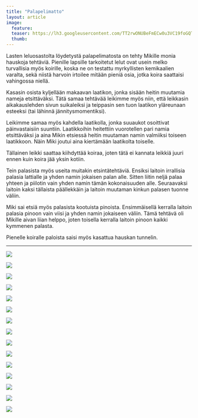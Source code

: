 ```yaml
---
title: "Palapelimatto"
layout: article
image:
  feature:
  teaser: https://lh3.googleusercontent.com/TT2rwONUBeFmECw0u3VC19foGQTf1YzF1amfGhl7pb9btmh7MFkc-lBzL9bID4Ngue6PAsx9YwpQXL5WAStjtJeTmnvxn-c92EGRBDXsq-_xPKFzkxwLmDfWhZ3J-KPIdvXQkOIE9uICiBcdU2wnGFRJ7zf6T58Na9TLz3eqpo_IClPgHKyc-yZLp8etgxosc4M9K-vVLXD0imIKG-Qv5y4A4AQeGrFPPe6vthe9hIcvKZUlIrRYY58e4HYvMJa_DqzSJh98LHAJTMtaomhyZhjlaWEsynI51U2GY4tdcamsgaiGU11LtHPIEh5FiNDkTLd9ZUXLOrl5PFxVlLJvDVHFYpMk0k16QzTXxIfgxPT4SxzZ0tC2AwVuczWYURDtaup2aTaT2JECcP5ndQz55q63433TjNay-bM25hsC3hORYRph4hxRjOtIq2LepDq1NvxkD6kX8wetDL73QTxFukw7mybS_zCf0o9wKzg1XSRbnnZklYPc_VHIavW2tenDVL_cAQHTywxQ5jNDp9IYJpRvXD2IPo1ZpweXoJTInx8=w245
  thumb:
---
```


Lasten leluosastolta löydetystä palapelimatosta on tehty Mikille monia hauskoja tehtäviä. Pienille lapsille tarkoitetut lelut ovat usein melko turvallisia myös koirille, koska ne on testattu myrkyllisten kemikaalien varalta, sekä niistä harvoin irtoilee mitään pieniä osia, jotka koira saattaisi vahingossa niellä.

Kasasin osista kyljellään makaavan laatikon, jonka sisään heitin muutamia nameja etsittäväksi. Tätä samaa tehtävää leikimme myös niin, että leikkasin aikakauslehden sivun suikaleiksi ja teippasin sen tuon laatikon yläreunaan esteeksi (tai lähinnä jännitysmomentiksi).

Leikimme samaa myös kahdella laatikolla, jonka suuaukot osoittivat päinvastaisiin suuntiin. Laatikkoihin heitettiin vuorotellen pari namia etsittäväksi ja aina Mikin etsiessä heitin muutaman namin valmiiksi toiseen laatikkoon. Näin Miki joutui aina kiertämään laatikolta toiselle.

Tällainen leikki saattaa kiihdyttää koiraa, joten tätä ei kannata leikkiä juuri ennen kuin koira jää yksin kotiin.

Tein palasista myös useita muitakin etsintätehtäviä. Ensiksi laitoin irrallisia palasia lattialle ja yhden namin jokaisen palan alle. Sitten liitin neljä palaa yhteen ja piilotin vain yhden namin tämän kokonaisuuden alle. Seuraavaksi laitoin kaksi tällaista päällekkäin ja laitoin muutaman kinkun palasen tuonne väliin.

Miki sai etsiä myös palasista kootuista pinoista. Ensimmäisellä kerralla laitoin palasia pinoon vain viisi ja yhden namin jokaiseen väliin. Tämä tehtävä oli Mikille aivan liian helppo, joten toisella kerralla laitoin pinoon kaikki kymmenen palasta.

Pienelle koiralle paloista saisi myös kasattua hauskan tunnelin.

---

[![](https://lh3.googleusercontent.com/8NBRZcxYjeu3-dzlfOUF68iMpEUCJ2qOxNHvYULfSu-EU2-tvHRVaemwgfiMsIPa17Oyb04raOUlW7Y4Ck2Zf6JaQMyyorPI9Z8t9REej2c-o9qR9-r5gXGe3-PTwGfse_KoZ1W5NQdcFScLcAGTNWxsavmZ62PTLHIV9aYC9gGYoAGPWfXeYPYi27odxe_pJU4YrBcH8WPAaeFX1Z0A8oIwnKP4J_TfOwJijdwwwHDY7E1kkF--o_SnA9cixMm6gycZc9xb_9zHnhh3nFB2MucuGvaXl2RoqeBoEsrJFrRzA3Wl_bPgv8VbMBWgMHdOfsNUJkO8CKtyT3J1Jlhvz8OLhIJCgp4SVnaBZT-m-CyTZm-QpGIsK8e88F6k6DZxiI8zANc4_O8ZoiqfibED8LnvEAAVzVHS3yPAX_3CLgqEsu460ZReYf0tjFpP6NlP-VGTwTw2ut7JTacpaVYhSN7aS9w493KGSAdnlqViCaUAXNooAf3-sFRd9gd0zK2mvzPyxOrUWHQRNA0XVzNPuD8pDeLPd7eRyuizg4TFdBw=w800)](https://lh3.googleusercontent.com/8NBRZcxYjeu3-dzlfOUF68iMpEUCJ2qOxNHvYULfSu-EU2-tvHRVaemwgfiMsIPa17Oyb04raOUlW7Y4Ck2Zf6JaQMyyorPI9Z8t9REej2c-o9qR9-r5gXGe3-PTwGfse_KoZ1W5NQdcFScLcAGTNWxsavmZ62PTLHIV9aYC9gGYoAGPWfXeYPYi27odxe_pJU4YrBcH8WPAaeFX1Z0A8oIwnKP4J_TfOwJijdwwwHDY7E1kkF--o_SnA9cixMm6gycZc9xb_9zHnhh3nFB2MucuGvaXl2RoqeBoEsrJFrRzA3Wl_bPgv8VbMBWgMHdOfsNUJkO8CKtyT3J1Jlhvz8OLhIJCgp4SVnaBZT-m-CyTZm-QpGIsK8e88F6k6DZxiI8zANc4_O8ZoiqfibED8LnvEAAVzVHS3yPAX_3CLgqEsu460ZReYf0tjFpP6NlP-VGTwTw2ut7JTacpaVYhSN7aS9w493KGSAdnlqViCaUAXNooAf3-sFRd9gd0zK2mvzPyxOrUWHQRNA0XVzNPuD8pDeLPd7eRyuizg4TFdBw=s0)

[![](https://lh3.googleusercontent.com/6gjkb_95HUNpvy8PyprdV0veMSeUK587f6g0ebGdsFFw9UUD7W1h3A2jSDzyx-O4AyirhF0pu-xOf-J7xrOLOUziCAjepXkK389cdgoAsuEzJqqvYX8csrc6zGg-olloCelVhFC7Ot61FvvJDnkTZDyZNqidefpDsbkSseQ_TYvIg8KcxW524536A2XBiaWy4A3dzwl8srLzDsUlhhKupqMlhuWp98IGjyPVso16Z0uOmF2NZFqwwGMzJJz5m4_JFL-VdLCxDf5Mvhp2iCw5oirqEAC0zaPwmj80ujDEvD-y7ZS4q37JBBmbPWPsZtq_BO33jCkkXn7DZBZtcEIxB2fjloIq4JUaZWUnq8a81Btk9VTc9yMNM8CF5_Hx1av4ilG55cOSPBW97_4SwbF3hiAui7eo-_hY6oyzGmzZConccFbiMfLWEQIEU4MAfPCTu6oUF23O6YL1793rFisJLKyB035DaHec-wJXABsMT1AWz0Ph-zewgJsxUJlU6GuvL-0v9SqekJH_XQmXGARBKpWwq6vk7LUWFJ_YSoXDdQY=w800)](https://lh3.googleusercontent.com/6gjkb_95HUNpvy8PyprdV0veMSeUK587f6g0ebGdsFFw9UUD7W1h3A2jSDzyx-O4AyirhF0pu-xOf-J7xrOLOUziCAjepXkK389cdgoAsuEzJqqvYX8csrc6zGg-olloCelVhFC7Ot61FvvJDnkTZDyZNqidefpDsbkSseQ_TYvIg8KcxW524536A2XBiaWy4A3dzwl8srLzDsUlhhKupqMlhuWp98IGjyPVso16Z0uOmF2NZFqwwGMzJJz5m4_JFL-VdLCxDf5Mvhp2iCw5oirqEAC0zaPwmj80ujDEvD-y7ZS4q37JBBmbPWPsZtq_BO33jCkkXn7DZBZtcEIxB2fjloIq4JUaZWUnq8a81Btk9VTc9yMNM8CF5_Hx1av4ilG55cOSPBW97_4SwbF3hiAui7eo-_hY6oyzGmzZConccFbiMfLWEQIEU4MAfPCTu6oUF23O6YL1793rFisJLKyB035DaHec-wJXABsMT1AWz0Ph-zewgJsxUJlU6GuvL-0v9SqekJH_XQmXGARBKpWwq6vk7LUWFJ_YSoXDdQY=s0)

[![](https://lh3.googleusercontent.com/9dfGehm_neIxpmTmir9yHixz8LV-deR9_YDTdJe6PadM8XIsL_EDgJluyEn_Krg6mUx-UiBx2J9DYA2ZK8jZKmP3-TpJUY9XRwjca5-4AckF2W_fW4_d2897ODt485ur2DoyqkL_I3rOHC-WX5Z7PeM0cBizIUzYY4fvDzfzdZhH7Zm0DgUCCRBSCJNmN0zov27X-2j2BBsyZohMfzdOpDRB3NEKf5HZgPnreFFliEY-jn6IhQdVczT9B1sBdFMIJlgef_WiOH3Ys9XHvkkvXH9GBv2Tr4pYbndB_eO97mrB_xLz0Q0dTzfx4fisr38mM91fN1ksHuvXx2eVez69guwc6ptOHWyq98snDDwzZhgWNYpMBrxEPVXQeKL6DhrMHZ-7XstIP5VcKsimxoImCWvWzCUQdR96lM4NSGcal2ysJNH23s8lTyUwL019WTFPV8reVZ1kwI-dAwLwBGlgpAHDLWoIgWVbbOI5PTHtzxITJ_8UaYXsOvexcN4OCQf0OhR5WTlVM-PWAW_JQ8ZJs4g2yk7AJJugU9gx4bdKo5w=w800)](https://lh3.googleusercontent.com/9dfGehm_neIxpmTmir9yHixz8LV-deR9_YDTdJe6PadM8XIsL_EDgJluyEn_Krg6mUx-UiBx2J9DYA2ZK8jZKmP3-TpJUY9XRwjca5-4AckF2W_fW4_d2897ODt485ur2DoyqkL_I3rOHC-WX5Z7PeM0cBizIUzYY4fvDzfzdZhH7Zm0DgUCCRBSCJNmN0zov27X-2j2BBsyZohMfzdOpDRB3NEKf5HZgPnreFFliEY-jn6IhQdVczT9B1sBdFMIJlgef_WiOH3Ys9XHvkkvXH9GBv2Tr4pYbndB_eO97mrB_xLz0Q0dTzfx4fisr38mM91fN1ksHuvXx2eVez69guwc6ptOHWyq98snDDwzZhgWNYpMBrxEPVXQeKL6DhrMHZ-7XstIP5VcKsimxoImCWvWzCUQdR96lM4NSGcal2ysJNH23s8lTyUwL019WTFPV8reVZ1kwI-dAwLwBGlgpAHDLWoIgWVbbOI5PTHtzxITJ_8UaYXsOvexcN4OCQf0OhR5WTlVM-PWAW_JQ8ZJs4g2yk7AJJugU9gx4bdKo5w=s0)

[![](https://lh3.googleusercontent.com/0DIN7sLOgErhcdfHg6RnEqU01bXS_T8sy52m6QCCXjPCUke6TA4ZooqkIfqY_fvDqKHi6gVqAK8gVm-Tb838EVtsLwThTX3S4WyNCI9fXNDbiRnaNtQ94f424c7kfFGGlpxn_lTtHEl8FAprT-a0o7y97CzaYeF8vLR2KiYXEAvwUe1MPxgfJsuRPv6429mr45QphN4QU3B5NKBCv1iwSYumrcgRrSqb-_xxiyc6xM-BLCt0F3WHb44vxWzQMgPtJ2Tu1V_jjWmwDKvOqeL2OD_W4y1uk7iBLrTU-rdPDXlu8oOJ12Jo3DX7dcxFPPn1MU43OHQvYKbthozbqDuddAFoTB5FL3eGlo_6Lnbt4VED6Ec80zi-svKXBOZZOaGnFGZeg6fVlhBeV13xl1duiGS4bcBWA_0ai0IkccYVrAYjpDTiG4ajwt11eDhP9PxyJjZHMgL57oZ8RRKJ0XatL93dUoq3GmcGig8UTUHqXTsEp-zx1HiG4Ja1fX7ESX9SpE4KNvCOGclUf4Ecjl2gmQhoLXAwP3rAIVsNtCMEr8s=w800)](https://lh3.googleusercontent.com/0DIN7sLOgErhcdfHg6RnEqU01bXS_T8sy52m6QCCXjPCUke6TA4ZooqkIfqY_fvDqKHi6gVqAK8gVm-Tb838EVtsLwThTX3S4WyNCI9fXNDbiRnaNtQ94f424c7kfFGGlpxn_lTtHEl8FAprT-a0o7y97CzaYeF8vLR2KiYXEAvwUe1MPxgfJsuRPv6429mr45QphN4QU3B5NKBCv1iwSYumrcgRrSqb-_xxiyc6xM-BLCt0F3WHb44vxWzQMgPtJ2Tu1V_jjWmwDKvOqeL2OD_W4y1uk7iBLrTU-rdPDXlu8oOJ12Jo3DX7dcxFPPn1MU43OHQvYKbthozbqDuddAFoTB5FL3eGlo_6Lnbt4VED6Ec80zi-svKXBOZZOaGnFGZeg6fVlhBeV13xl1duiGS4bcBWA_0ai0IkccYVrAYjpDTiG4ajwt11eDhP9PxyJjZHMgL57oZ8RRKJ0XatL93dUoq3GmcGig8UTUHqXTsEp-zx1HiG4Ja1fX7ESX9SpE4KNvCOGclUf4Ecjl2gmQhoLXAwP3rAIVsNtCMEr8s=s0)

[![](https://lh3.googleusercontent.com/rHvrbeQJxT33EyYzqmt5tyZxtBq_DwuVco3_nKrQ5_7AkKqSj0bG1b1U6uQOdYrZhrQYsZXs-ovuSx2VZt0LR1vbj1Kuwhl7zbLqCUtORvK5dW0FUlkja6sRKT7_TBsu7zLIZuiiz078bHIsky1NfzbJhah3k5u54gQlk72naqmjRXv6Hb6peyAve9ZuHHYlyEf-eo6Vse0kUQ9-whei9zJh3rAX_tB51Zb3uzmswdLiW1lqzx7BZQhXBApzCMkzOuRxzapoFzEwxdBG1Cjokb6Dxyu5gnOlvwDuVUja4--VA-0Qo7D3RMuKV446D1bwhfaQWLy4OEhXvFV2Zi4TUsvAwV2NDSwNDwVqy-8fsXfyvbQnxTkIYLPEYu0XJ_EpXxXEfqXWJ00OdoerFkVciSjbZ7XqZ7ME6P8DuUJcJiu417nwjz6x9K8iKVwpHzjFTUdSPCBMzh8qCoqCZxKKn_dvctFM8dsLMxxkTEACSG_DTySLvR1AK3JGcn24Djlr3UzDtQsujAE7CRz5ei5wSnoy8ZJQ3jOijz0P9yCdQGY=w800)](https://lh3.googleusercontent.com/rHvrbeQJxT33EyYzqmt5tyZxtBq_DwuVco3_nKrQ5_7AkKqSj0bG1b1U6uQOdYrZhrQYsZXs-ovuSx2VZt0LR1vbj1Kuwhl7zbLqCUtORvK5dW0FUlkja6sRKT7_TBsu7zLIZuiiz078bHIsky1NfzbJhah3k5u54gQlk72naqmjRXv6Hb6peyAve9ZuHHYlyEf-eo6Vse0kUQ9-whei9zJh3rAX_tB51Zb3uzmswdLiW1lqzx7BZQhXBApzCMkzOuRxzapoFzEwxdBG1Cjokb6Dxyu5gnOlvwDuVUja4--VA-0Qo7D3RMuKV446D1bwhfaQWLy4OEhXvFV2Zi4TUsvAwV2NDSwNDwVqy-8fsXfyvbQnxTkIYLPEYu0XJ_EpXxXEfqXWJ00OdoerFkVciSjbZ7XqZ7ME6P8DuUJcJiu417nwjz6x9K8iKVwpHzjFTUdSPCBMzh8qCoqCZxKKn_dvctFM8dsLMxxkTEACSG_DTySLvR1AK3JGcn24Djlr3UzDtQsujAE7CRz5ei5wSnoy8ZJQ3jOijz0P9yCdQGY=s0)

[![](https://lh3.googleusercontent.com/faXKkZuw_Av80y7_Z1cqVf1Nk2mYtvmFGOF-98hRCqScsic6RepYZJ3_Y67E8iEBdV5HS-bWrWO3Pmqp4oUudq6mfNnv2tA3T8is-t24anE0k2yX0JH0txp74gz-zSQRMfVanxr9EC5uhI952QUC_pXkqk7I3RktXeWpfWOpafxsYSb2TbEZGncsvVlLK423PrvhyO1qd8woCdeCRdtvFlQEOT_vBOxthcNX24WcxoIoq37fdWDd2knZtHL80lyxWXlDDhL8FlzlXWGCU07MBRIKbPmMh8sflNn7M9A9Up8fUo3_1zskyxFC7mHu7djfuwJHA-36QU3i0wQ4pwcMIvVlx_agiNo0LOQN2-NzUVAkZZgD3TUz-gVkxYAwV8Pc0RixB_Ki2T2m5gQbTc4C95iSGwsfqFnFRP4yv7e56WZEQnSKko-qMx3cCNjrMxHjKJoKRxta6-k_Xd4Bq0rGL896GMrmtegnE2rQit5IiEMJOuNp-pikcURAtxmo_Hy7isH6qi0wPENXWXPymjkwxPeQd4lHYYJzgWZVJpWL3RQ=w800)](https://lh3.googleusercontent.com/faXKkZuw_Av80y7_Z1cqVf1Nk2mYtvmFGOF-98hRCqScsic6RepYZJ3_Y67E8iEBdV5HS-bWrWO3Pmqp4oUudq6mfNnv2tA3T8is-t24anE0k2yX0JH0txp74gz-zSQRMfVanxr9EC5uhI952QUC_pXkqk7I3RktXeWpfWOpafxsYSb2TbEZGncsvVlLK423PrvhyO1qd8woCdeCRdtvFlQEOT_vBOxthcNX24WcxoIoq37fdWDd2knZtHL80lyxWXlDDhL8FlzlXWGCU07MBRIKbPmMh8sflNn7M9A9Up8fUo3_1zskyxFC7mHu7djfuwJHA-36QU3i0wQ4pwcMIvVlx_agiNo0LOQN2-NzUVAkZZgD3TUz-gVkxYAwV8Pc0RixB_Ki2T2m5gQbTc4C95iSGwsfqFnFRP4yv7e56WZEQnSKko-qMx3cCNjrMxHjKJoKRxta6-k_Xd4Bq0rGL896GMrmtegnE2rQit5IiEMJOuNp-pikcURAtxmo_Hy7isH6qi0wPENXWXPymjkwxPeQd4lHYYJzgWZVJpWL3RQ=s0)

[![](https://lh3.googleusercontent.com/hKAc4CsZmTv54kBiQ9dVonxAwO3B-eBgWUG1W6cGcqoNH45gSrDhnLhRw8HnzEGi4bBSSeqel67CzqyKwfgDnq0AVt6GVEfqX3JRnFCJY2jk68aXiL_hCuSEW1AGkIvLx3YfJ7waRJeQ8DBagxp8uqt2XOoM-U1cZhKqlQRBSxMWLiViQB_CZi0NkDvWrYXUJNWq6KPWlgilKuyqGPurno3VzW9yLi_4R22DOD8b0QoAVZ-ChfjUbefAYVsAbIkoibvmNWLT2wHSq8Ay6JV3CQFkHtB-xBXYvwyj9wNIqzqKlkOSYyGZ0XOTfEf-437a7B52AF8x2TPZkk6JytKIlpnmeU4H4mBKKVxHjlNqvJHYa44EMmNTEa97ssiU8l7M2Jmypsv4OCbLn6hHFdYRFCDwAF9ddbzKJ1dS7NtDsmB3KF-y7XSyLfAeJGFJ1qejmGNcndtFa3NY_AMNsOap2L4I3WauH45cUYoojN2QDPVbs6q2aqAGPvC3g2eeZfZM04rQQKZzoWEoMgPB-sYpQcfii-Lr6OPrhmtTFjsBHH0=w800)](https://lh3.googleusercontent.com/hKAc4CsZmTv54kBiQ9dVonxAwO3B-eBgWUG1W6cGcqoNH45gSrDhnLhRw8HnzEGi4bBSSeqel67CzqyKwfgDnq0AVt6GVEfqX3JRnFCJY2jk68aXiL_hCuSEW1AGkIvLx3YfJ7waRJeQ8DBagxp8uqt2XOoM-U1cZhKqlQRBSxMWLiViQB_CZi0NkDvWrYXUJNWq6KPWlgilKuyqGPurno3VzW9yLi_4R22DOD8b0QoAVZ-ChfjUbefAYVsAbIkoibvmNWLT2wHSq8Ay6JV3CQFkHtB-xBXYvwyj9wNIqzqKlkOSYyGZ0XOTfEf-437a7B52AF8x2TPZkk6JytKIlpnmeU4H4mBKKVxHjlNqvJHYa44EMmNTEa97ssiU8l7M2Jmypsv4OCbLn6hHFdYRFCDwAF9ddbzKJ1dS7NtDsmB3KF-y7XSyLfAeJGFJ1qejmGNcndtFa3NY_AMNsOap2L4I3WauH45cUYoojN2QDPVbs6q2aqAGPvC3g2eeZfZM04rQQKZzoWEoMgPB-sYpQcfii-Lr6OPrhmtTFjsBHH0=s0)

[![](https://lh3.googleusercontent.com/mUl8qRcVmpPP_P6kHgp9uD66J3PcmnewOaGyPTZiSDCLBUx1i0ld5BpGgYZwSGxuwpxlX7kr_2HJAVacPqIXSvsZj1OFoff9j4oIyokf32i0DIiVSuN2Aow7yloqzJr6MOfctKYU5OBkHU2pzKnIexEKWPOKaZL8KVZaIx-MeYbpVLWaNt2DCVGfZ0A9hRagAVbs7nBLIL4wbx1e9XOZmydNrelsXsqGi6Dj1_ApP2S0Lh3XWRAJLK7AtWU55ydj1AYdKaLjFJMYzqV9YfONxpAZw3GyFV77PYFrGC2jJsNIx4vX3dYYVXQ3--ne7LGIjNVbQEKc16wu5dFZ1qyt2gMoHEfTiL-sttOb7a2wm0Lh0F7euu0WeUUE-qcLBhM5pTsBHIRaWEnjZQDTS9ogtzTcnpbOFx8hfocydCF94-J-gtJ3qX1BW0Id0rUB9pB8WQ8pO5jHfTeBvHqW8dxuIBBLYDWI7gjbB0QhD8NECMnaJMG2gNc80oVPxWyGHj5Ox5Ww5fLim0MnLoVf0vSopskA11likpgLSmLvMbs318Y=w800)](https://lh3.googleusercontent.com/mUl8qRcVmpPP_P6kHgp9uD66J3PcmnewOaGyPTZiSDCLBUx1i0ld5BpGgYZwSGxuwpxlX7kr_2HJAVacPqIXSvsZj1OFoff9j4oIyokf32i0DIiVSuN2Aow7yloqzJr6MOfctKYU5OBkHU2pzKnIexEKWPOKaZL8KVZaIx-MeYbpVLWaNt2DCVGfZ0A9hRagAVbs7nBLIL4wbx1e9XOZmydNrelsXsqGi6Dj1_ApP2S0Lh3XWRAJLK7AtWU55ydj1AYdKaLjFJMYzqV9YfONxpAZw3GyFV77PYFrGC2jJsNIx4vX3dYYVXQ3--ne7LGIjNVbQEKc16wu5dFZ1qyt2gMoHEfTiL-sttOb7a2wm0Lh0F7euu0WeUUE-qcLBhM5pTsBHIRaWEnjZQDTS9ogtzTcnpbOFx8hfocydCF94-J-gtJ3qX1BW0Id0rUB9pB8WQ8pO5jHfTeBvHqW8dxuIBBLYDWI7gjbB0QhD8NECMnaJMG2gNc80oVPxWyGHj5Ox5Ww5fLim0MnLoVf0vSopskA11likpgLSmLvMbs318Y=s0)

[![](https://lh3.googleusercontent.com/f1qij5QQNHEK8UVt9HQgTWbHuDCmfk7L4cKx6625nEFFPVOnSd8X-ZXFo4s7X53s6H6t1rF8s4Z7-SY3WyUP80EjX0rsfsIOrIhCGCk2SM7wXI1t0eNlWZ_3cJzm3-LI_7QnhUVWFM8AgSVtFQ9vYG38v2ID5NzJu69BoGeO_PVTUZm6Ot4_K1p8fB_DH3Sy9dSTJlnDV3BLwx1xq7tB8a0Uu_f4B1gtA-oIEpBv-gMzFlKdFY4-VoyQyFAT1vscNSp8M1KyHxil1PhC7geliEtCUgRGnWUqk1FommP32xtKc2ZJ27mzKGG8qg4B4mA2Qbu_r40_NvpR2jMGWBIHcR0zLT2Te4w5l4obRAEbaNSSWQoMPdLP_QdfOsWnqB0cxiQH8r9V4uVVkfpMJw2I_h7NvskHAm3iSPSP5RIOT0eC5SthusmBIh8lFCQYyYrN8AaAOcSZAQjmeV8T8N8WH8LPKtPC7S2iDxhekl3U9LMLWrywi1X_H7jiudpv8cHWPUK7Sz0WdaIc5fc7K7-y-x51fc7S8vaGmSWCwK3APXo=w800)](https://lh3.googleusercontent.com/f1qij5QQNHEK8UVt9HQgTWbHuDCmfk7L4cKx6625nEFFPVOnSd8X-ZXFo4s7X53s6H6t1rF8s4Z7-SY3WyUP80EjX0rsfsIOrIhCGCk2SM7wXI1t0eNlWZ_3cJzm3-LI_7QnhUVWFM8AgSVtFQ9vYG38v2ID5NzJu69BoGeO_PVTUZm6Ot4_K1p8fB_DH3Sy9dSTJlnDV3BLwx1xq7tB8a0Uu_f4B1gtA-oIEpBv-gMzFlKdFY4-VoyQyFAT1vscNSp8M1KyHxil1PhC7geliEtCUgRGnWUqk1FommP32xtKc2ZJ27mzKGG8qg4B4mA2Qbu_r40_NvpR2jMGWBIHcR0zLT2Te4w5l4obRAEbaNSSWQoMPdLP_QdfOsWnqB0cxiQH8r9V4uVVkfpMJw2I_h7NvskHAm3iSPSP5RIOT0eC5SthusmBIh8lFCQYyYrN8AaAOcSZAQjmeV8T8N8WH8LPKtPC7S2iDxhekl3U9LMLWrywi1X_H7jiudpv8cHWPUK7Sz0WdaIc5fc7K7-y-x51fc7S8vaGmSWCwK3APXo=s0)

[![](https://lh3.googleusercontent.com/d_k-rqPRbfqjZ25cXIoiCSSB4a-9FnuPwmsU-TnKexwX-dqlg_OytszAv6xFkeYNSn5qxUBe-M_thrfA2UcYzzzS2bBcPpGEY5Io_8G3N-2CJ4-u8Zy0U8mEqvXth5r9YPoICO40_-E4f2n-vOlx6onAY0H8Z1x-rJGY0-4j5F4p58T2M14aRdWA6peZ3D67C-GkUUfPzuhXt41Si_UE5RY4B-9bY5NVtyWecTg-pRtJvmxmqPaOQipwg--8YdQFBzRQ040hDFwBfDUcBYEg7VUpBAE6aGotnLS6-gGZ05T2qzslv_QCcEeFaS2EE5j1p1qs8XJ-XgR6bRF7m5nmxBS4m9wr2ME17KwUH5kkmYfVUNaQ_NPSbLmZ_RllHfCgeOCPBYkp29akwauC3o1Qywn3ECYldxFqRzcpFS5NlgSWh0aWKT7V40xRK2c0jVLfLNY6WO8sEqNydkk1ly8qIkgF1mO-L-QzLMMwcdYbyRPQEi-aZgS01uNCM29gt7QlGjyjamr7_Z7I4-hst0zTEoLR22hr4UeXpeMecamBsBI=w800)](https://lh3.googleusercontent.com/d_k-rqPRbfqjZ25cXIoiCSSB4a-9FnuPwmsU-TnKexwX-dqlg_OytszAv6xFkeYNSn5qxUBe-M_thrfA2UcYzzzS2bBcPpGEY5Io_8G3N-2CJ4-u8Zy0U8mEqvXth5r9YPoICO40_-E4f2n-vOlx6onAY0H8Z1x-rJGY0-4j5F4p58T2M14aRdWA6peZ3D67C-GkUUfPzuhXt41Si_UE5RY4B-9bY5NVtyWecTg-pRtJvmxmqPaOQipwg--8YdQFBzRQ040hDFwBfDUcBYEg7VUpBAE6aGotnLS6-gGZ05T2qzslv_QCcEeFaS2EE5j1p1qs8XJ-XgR6bRF7m5nmxBS4m9wr2ME17KwUH5kkmYfVUNaQ_NPSbLmZ_RllHfCgeOCPBYkp29akwauC3o1Qywn3ECYldxFqRzcpFS5NlgSWh0aWKT7V40xRK2c0jVLfLNY6WO8sEqNydkk1ly8qIkgF1mO-L-QzLMMwcdYbyRPQEi-aZgS01uNCM29gt7QlGjyjamr7_Z7I4-hst0zTEoLR22hr4UeXpeMecamBsBI=s0)

[![](https://lh3.googleusercontent.com/KGMfXhwYWdUWYMwUYMposN-SnprLQzY3BAmeLR-jFIDqgAwiwra19zwLkvVqAqCqyfqJYFA2rl0CJG2pMRsTaXZCmA5aFIihYIYx9Ejpk2ddJ6XRnHV3C6DSOZtpXETgKqKvk59W72PNmGAsroPqIFMC17VPDDSG7orUTGJlcm4TuhNIagfjib4-rTY9Or674oZFh4BN_T51zEEk3FPlOjHrqH-ezV3SzObYwfdrZsuvtNvkIzZBly2R0ed5fFU70e7XMS_ve-OlsAzCqex5NZph1ZoINE8-Tyq08ROHCPGHKTAv5DJKO1ZF4qhpPnjMI36zjPCMmYVxYc2m9a_1PZ7IQEr_dCVCWTX7iJOU1flADGhyhUFC347LaQ-84iKNoaHhL9EeIE_FnWa32KWv8k21AYa1cC13zgZ0hz8Y_g7b-zKert9PMue2scrZD46LiUmHlSlSzxsJ0PQxbxtQI4ir0km0Hh-7dlt8RwHi8psAGQ8BwH0pvvgJb_Fmv3HsGA5OKFGCYw0oY186L_Mwi0YgRz_phJCAp2-6yVA_3L0=w800)](https://lh3.googleusercontent.com/KGMfXhwYWdUWYMwUYMposN-SnprLQzY3BAmeLR-jFIDqgAwiwra19zwLkvVqAqCqyfqJYFA2rl0CJG2pMRsTaXZCmA5aFIihYIYx9Ejpk2ddJ6XRnHV3C6DSOZtpXETgKqKvk59W72PNmGAsroPqIFMC17VPDDSG7orUTGJlcm4TuhNIagfjib4-rTY9Or674oZFh4BN_T51zEEk3FPlOjHrqH-ezV3SzObYwfdrZsuvtNvkIzZBly2R0ed5fFU70e7XMS_ve-OlsAzCqex5NZph1ZoINE8-Tyq08ROHCPGHKTAv5DJKO1ZF4qhpPnjMI36zjPCMmYVxYc2m9a_1PZ7IQEr_dCVCWTX7iJOU1flADGhyhUFC347LaQ-84iKNoaHhL9EeIE_FnWa32KWv8k21AYa1cC13zgZ0hz8Y_g7b-zKert9PMue2scrZD46LiUmHlSlSzxsJ0PQxbxtQI4ir0km0Hh-7dlt8RwHi8psAGQ8BwH0pvvgJb_Fmv3HsGA5OKFGCYw0oY186L_Mwi0YgRz_phJCAp2-6yVA_3L0=s0)

[![](https://lh3.googleusercontent.com/GIp2LgntQEg-nUN8RLARj-FqAjdLh3TUk-hEH-yKXo1NUldDlp7Xy2Q-Jx7bFGj-MKcSIyVQCuBN0ksM7XpfLdLNzCikLz55j8xFatLG7l_0euu7AO_bp_-YtnRET1WGRDex8l2iUGrAK1RhxkValw-vd3bxfnoKctyRSWjidp1mUGRJkXux-IGXXQvi_Hi8-NcYDNeJMhjPS9-to5OMaKaUJvUMXLfTz__NCOC6o3BaMQPtYTP9eM78Aa_1Pu9GE8ThBuDATuMiv8YnMZgTdOIDebRlB5Y8COqq8u-8ieBjT0eRUO2rOR33-Eu8kyA5kSyg1geoRLvQhxxW2WxYz_c6F_WgwhZ3ZKG3DHyw-cMNaN4lziYUJ_SU5EJWhJg-VC8cf3S5TYq-M9ZbUJNpvBxnLMmyAG5xfDSlruDie0nMegEkALDOKi4mN9iT2CBIGh0XTyO72pj1IuMLIl-T1x06q92w4KN2cvdtvkYCR6maWk4DFG7bmT-hhf-E_KKVHKf-yvbgpUdDOmBqNyo1GKbYKApHKL8e3tEKFSKgzic=w800)](https://lh3.googleusercontent.com/GIp2LgntQEg-nUN8RLARj-FqAjdLh3TUk-hEH-yKXo1NUldDlp7Xy2Q-Jx7bFGj-MKcSIyVQCuBN0ksM7XpfLdLNzCikLz55j8xFatLG7l_0euu7AO_bp_-YtnRET1WGRDex8l2iUGrAK1RhxkValw-vd3bxfnoKctyRSWjidp1mUGRJkXux-IGXXQvi_Hi8-NcYDNeJMhjPS9-to5OMaKaUJvUMXLfTz__NCOC6o3BaMQPtYTP9eM78Aa_1Pu9GE8ThBuDATuMiv8YnMZgTdOIDebRlB5Y8COqq8u-8ieBjT0eRUO2rOR33-Eu8kyA5kSyg1geoRLvQhxxW2WxYz_c6F_WgwhZ3ZKG3DHyw-cMNaN4lziYUJ_SU5EJWhJg-VC8cf3S5TYq-M9ZbUJNpvBxnLMmyAG5xfDSlruDie0nMegEkALDOKi4mN9iT2CBIGh0XTyO72pj1IuMLIl-T1x06q92w4KN2cvdtvkYCR6maWk4DFG7bmT-hhf-E_KKVHKf-yvbgpUdDOmBqNyo1GKbYKApHKL8e3tEKFSKgzic=s0)

[![](https://lh3.googleusercontent.com/ftuts-kN35SB6WO7QOzRVOw4Q26DpVq0T5jlgRC_dFFAH-4eYevcjxuxFJ_M-0N9QqdzMFuyX5WUqjkcTC7b9AAU1_aEka69-6YzBf8fnnTnscaZ2R1pM1sxE9Xm9vdEiQPfTcmk2FrI9bMKuPc8Zf0jsb317NsHnrTQ7EyNTcjOflHbnKE5kTu9PPC4omOVqwDPz-4Z7C7UMUiczRJBZN0sV8h_cERQupwrgjp1xUPijRrKXp2yxcsBHopHcET1lGjbx0pUz7PqeReIncFAAv7uCGuwO9i0dZQrKDOeZupIiiK7X8kPNSLzuZKMvtfUebkV9XJ2tNIwSXkDTQ81c-sUTbMd-eRgVhsRRbqkqpZvcGGi9X_Q0PxnfoFdxWWK_d8tDimFlK-AVP6s_oH29GnEi_fxk0a1cQ3LKGRfC0iDJQyWYjUiRktwDW1GXdV6PQoziRCWpCABgf4Xf36RhTi3pK_38hOM0Vxkkhf-UNVeJVJnF-l7xCOK95bYjaCJu88iKGD8917wTzQ1mu_pHnNdmrUK9vC0uCOPeYz__hU=w800)
](https://lh3.googleusercontent.com/ftuts-kN35SB6WO7QOzRVOw4Q26DpVq0T5jlgRC_dFFAH-4eYevcjxuxFJ_M-0N9QqdzMFuyX5WUqjkcTC7b9AAU1_aEka69-6YzBf8fnnTnscaZ2R1pM1sxE9Xm9vdEiQPfTcmk2FrI9bMKuPc8Zf0jsb317NsHnrTQ7EyNTcjOflHbnKE5kTu9PPC4omOVqwDPz-4Z7C7UMUiczRJBZN0sV8h_cERQupwrgjp1xUPijRrKXp2yxcsBHopHcET1lGjbx0pUz7PqeReIncFAAv7uCGuwO9i0dZQrKDOeZupIiiK7X8kPNSLzuZKMvtfUebkV9XJ2tNIwSXkDTQ81c-sUTbMd-eRgVhsRRbqkqpZvcGGi9X_Q0PxnfoFdxWWK_d8tDimFlK-AVP6s_oH29GnEi_fxk0a1cQ3LKGRfC0iDJQyWYjUiRktwDW1GXdV6PQoziRCWpCABgf4Xf36RhTi3pK_38hOM0Vxkkhf-UNVeJVJnF-l7xCOK95bYjaCJu88iKGD8917wTzQ1mu_pHnNdmrUK9vC0uCOPeYz__hU=s0)

[![](https://lh3.googleusercontent.com/7AvgSkQhFN1dO4p5jGyhcSW-PN3bpSFpzWLqNiHin3sgshegHce7MsCB70FoXbsxUCa8mgkPPpTbim13Usop4zEX538Fm_kOHsvUKGSrq_L0ZP0RQHZ2JrJ8N9xh7E5J7Yb-SaSO-vVatABrZUgP7hZCFSrtfsmP_698Wd9XEMgkVpYgEf7C3YJdzVI9ZvwbfNSYEd0Zynn79OXjRX8pw4aWSFZ52dt40xolGf2CDobZsgdRpHD0oHTRckJpR7iS3dp65xU5qycw8xynFnjUtsdDmJubjZKgtcHx0zjNNMsbEKGX4110kfO2PhFLC-bOfKulW1iCs7v2Ysy8TgGUcTCyFRkCeVcSN1XwbJa16elXzpqGywbcLDdURPgSvts25gJOVjZpiS5IvSQwTH7GIhwffakd63uK4shsGSaw0knrCh3Bz_HF0usC6XhWxpR2_pTw_BkFjx_IhL2P75k0LMaCbIviCVoYxjK6mzvHpXKwHsTsdwonYgVceVg54auLgYy1Nwouagos_xORYVCwU3ZEH0ZrAg8gVEklfLn-scA=w800)](https://lh3.googleusercontent.com/7AvgSkQhFN1dO4p5jGyhcSW-PN3bpSFpzWLqNiHin3sgshegHce7MsCB70FoXbsxUCa8mgkPPpTbim13Usop4zEX538Fm_kOHsvUKGSrq_L0ZP0RQHZ2JrJ8N9xh7E5J7Yb-SaSO-vVatABrZUgP7hZCFSrtfsmP_698Wd9XEMgkVpYgEf7C3YJdzVI9ZvwbfNSYEd0Zynn79OXjRX8pw4aWSFZ52dt40xolGf2CDobZsgdRpHD0oHTRckJpR7iS3dp65xU5qycw8xynFnjUtsdDmJubjZKgtcHx0zjNNMsbEKGX4110kfO2PhFLC-bOfKulW1iCs7v2Ysy8TgGUcTCyFRkCeVcSN1XwbJa16elXzpqGywbcLDdURPgSvts25gJOVjZpiS5IvSQwTH7GIhwffakd63uK4shsGSaw0knrCh3Bz_HF0usC6XhWxpR2_pTw_BkFjx_IhL2P75k0LMaCbIviCVoYxjK6mzvHpXKwHsTsdwonYgVceVg54auLgYy1Nwouagos_xORYVCwU3ZEH0ZrAg8gVEklfLn-scA=s0)

[![](https://lh3.googleusercontent.com/UoSPLyyxfqhkPFbB6eZ8E1VRG-bXUkXLAL-d_6s1BHvnUAD9-ikyyUvon2-rhohgmIs9Gt1Vpl2P3lY2zWklb8A8vRn8ipiWwPa-CBL2EzRshRskcBkPzuukoUT0HqhxmyX1jaUK8VWMcldXB5p7RmN9P1dfmaor6zGB3wEX_32msqLmIPzD-0srlHbuTi0utp-RPwL-hA-POKby8oSynjdOZwS79GlKVI5XKLB4G0B1K7KySLAGjajrSzfuHjMKuEqY6H-ceknh2fkn_1nI0Uo1L5jSdxLMHCvr3Mv2Wo-NwYG6zSoNIV4QpPU_TFEvg-Ae2RvhPhQnorwSMJnn9REtaRqATBRx9sEau3wQZiRSMFaFcFz3IfPJLWdmjN5wA7xA7XO9OugKC2iVBcpdHACB0wL7SKYTotI2BSlZWx6b96XbxS9SLac_WsVuKXvaj3eBCVH6Gn6J6ZRYrHDuIjvWKwINmNIgYUzYUN3QUeuVrNvugtR5cT3yhuQKqcUALScFOqWXA8vY60W03fxsdqrj3CIuuyHpM2db-pTBoqY=w800)](https://lh3.googleusercontent.com/UoSPLyyxfqhkPFbB6eZ8E1VRG-bXUkXLAL-d_6s1BHvnUAD9-ikyyUvon2-rhohgmIs9Gt1Vpl2P3lY2zWklb8A8vRn8ipiWwPa-CBL2EzRshRskcBkPzuukoUT0HqhxmyX1jaUK8VWMcldXB5p7RmN9P1dfmaor6zGB3wEX_32msqLmIPzD-0srlHbuTi0utp-RPwL-hA-POKby8oSynjdOZwS79GlKVI5XKLB4G0B1K7KySLAGjajrSzfuHjMKuEqY6H-ceknh2fkn_1nI0Uo1L5jSdxLMHCvr3Mv2Wo-NwYG6zSoNIV4QpPU_TFEvg-Ae2RvhPhQnorwSMJnn9REtaRqATBRx9sEau3wQZiRSMFaFcFz3IfPJLWdmjN5wA7xA7XO9OugKC2iVBcpdHACB0wL7SKYTotI2BSlZWx6b96XbxS9SLac_WsVuKXvaj3eBCVH6Gn6J6ZRYrHDuIjvWKwINmNIgYUzYUN3QUeuVrNvugtR5cT3yhuQKqcUALScFOqWXA8vY60W03fxsdqrj3CIuuyHpM2db-pTBoqY=s0)
